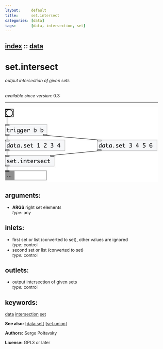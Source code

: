 ```yaml
---
layout:     default
title:      set.intersect
categories: [data]
tags:       [data, intersection, set]
---
```

[index](index.html) :: [data](category_data.html)
---

# set.intersect

###### output intersection of given sets

*available since version:* 0.3

---




[![example](../examples/img/set.intersect.jpg)](../examples/pd/set.intersect.pd)



## arguments:

* **ARGS**
right set elements<br>
_type:_ any<br>







## inlets:

* first set or list (converted to set), other values are ignored<br>
_type:_ control
* second set or list (converted to set)<br>
_type:_ control



## outlets:

* output intersection of given sets<br>
_type:_ control



## keywords:

[data](keywords/data.html)
[intersection](keywords/intersection.html)
[set](keywords/set.html)



**See also:**
[\[data.set\]](data.set.html)
[\[set.union\]](set.union.html)




**Authors:** Serge Poltavsky




**License:** GPL3 or later





